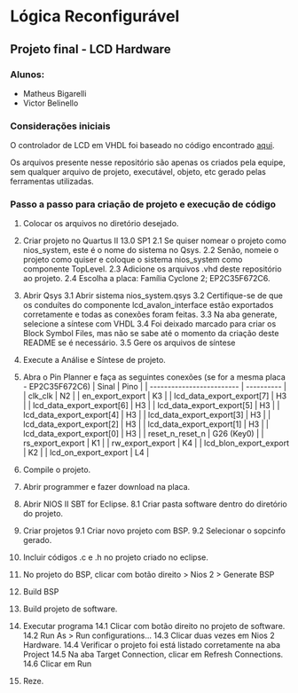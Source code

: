 # Lógica Reconfigurável

## Projeto final - LCD Hardware

### Alunos:

 - Matheus Bigarelli
 - Victor Belinello


### Considerações iniciais

O controlador de LCD em VHDL foi baseado no código encontrado [aqui](https://www.digikey.com/eewiki/pages/viewpage.action?pageId=4096079).

Os arquivos presente nesse repositório são apenas os criados pela equipe, sem qualquer arquivo de projeto, executável, objeto, etc gerado pelas ferramentas utilizadas.


### Passo a passo para criação de projeto e execução de código

1. Colocar os arquivos no diretório desejado.

2. Criar projeto no Quartus II 13.0 SP1
    2.1 Se quiser nomear o projeto como nios_system, este é o nome do sistema no Qsys.
    2.2 Senão, nomeie o projeto como quiser e coloque o sistema nios_system como componente TopLevel.
    2.3 Adicione os arquivos .vhd deste repositório ao projeto.
    2.4 Escolha a placa: Família Cyclone 2; EP2C35F672C6.

3. Abrir Qsys
    3.1 Abrir sistema nios_system.qsys
    3.2 Certifique-se de que os conduítes do componente lcd_avalon_interface estão exportados corretamente e todas as conexões foram feitas.
    3.3 Na aba generate, selecione a síntese com VHDL
    3.4 Foi deixado marcado para criar os Block Symbol Files, mas não se sabe até o momento da criação deste README se é necessário.
    3.5 Gere os arquivos de síntese

4. Execute a Análise e Síntese de projeto.

5. Abra o Pin Planner e faça as seguintes conexões (se for a mesma placa - EP2C35F672C6)
    |       Sinal               |  Pino      |
    | ------------------------- | ---------- |
    | clk_clk                   | N2         |
    | en_export_export          | K3         |
    | lcd_data_export_export[7] | H3         |
    | lcd_data_export_export[6] | H3         |
    | lcd_data_export_export[5] | H3         |
    | lcd_data_export_export[4] | H3         |
    | lcd_data_export_export[3] | H3         |
    | lcd_data_export_export[2] | H3         |
    | lcd_data_export_export[1] | H3         |
    | lcd_data_export_export[0] | H3         |
    | reset_n_reset_n           | G26 (Key0) |
    | rs_export_export          | K1         |
    | rw_export_export          | K4         |
    | lcd_blon_export_export    | K2         |
    | lcd_on_export_export      | L4         |

6. Compile o projeto.

7. Abrir programmer e fazer download na placa.

8. Abrir NIOS II SBT for Eclipse.
    8.1 Criar pasta software dentro do diretório do projeto.

9. Criar projetos
    9.1 Criar novo projeto com BSP.
    9.2 Selecionar o sopcinfo gerado.

10. Incluir códigos .c e .h no projeto criado no eclipse.

11. No projeto do BSP, clicar com botão direito > Nios 2 > Generate BSP

12. Build BSP

13. Build projeto de software.

14. Executar programa
    14.1 Clicar com botão direito no projeto de software.
    14.2 Run As > Run configurations...
    14.3 Clicar duas vezes em Nios 2 Hardware.
    14.4 Verificar o projeto foi está listado corretamente na aba Project
    14.5 Na aba Target Connection, clicar em Refresh Connections.
    14.6 Clicar em Run

15. Reze.

